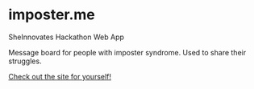 # imposter.me
SheInnovates Hackathon Web App

Message board for people with imposter syndrome. Used to share their struggles. 


[Check out the site for yourself!](imposter-me.herokuapp.com "Check out the site for yourself!")

